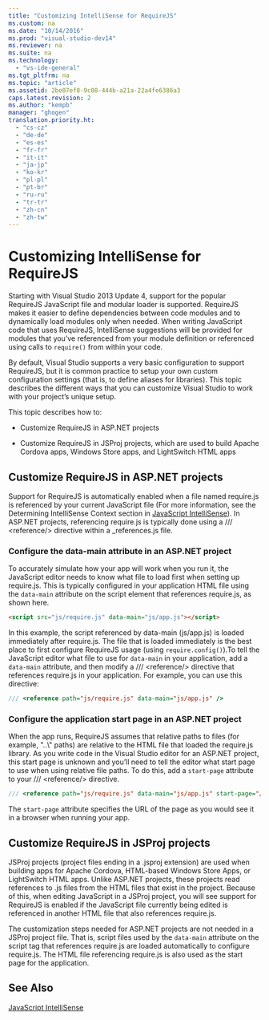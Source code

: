 ```yaml
---
title: "Customizing IntelliSense for RequireJS"
ms.custom: na
ms.date: "10/14/2016"
ms.prod: "visual-studio-dev14"
ms.reviewer: na
ms.suite: na
ms.technology: 
  - "vs-ide-general"
ms.tgt_pltfrm: na
ms.topic: "article"
ms.assetid: 2be07ef8-9c08-444b-a21a-22a4fe6386a3
caps.latest.revision: 2
ms.author: "kempb"
manager: "ghogen"
translation.priority.ht: 
  - "cs-cz"
  - "de-de"
  - "es-es"
  - "fr-fr"
  - "it-it"
  - "ja-jp"
  - "ko-kr"
  - "pl-pl"
  - "pt-br"
  - "ru-ru"
  - "tr-tr"
  - "zh-cn"
  - "zh-tw"
---
```

# Customizing IntelliSense for RequireJS
Starting with Visual Studio 2013 Update 4, support for the popular RequireJS JavaScript file and modular loader is supported. RequireJS makes it easier to define dependencies between code modules and to dynamically load modules only when needed. When writing JavaScript code that uses RequireJS, IntelliSense suggestions will be provided for modules that you’ve referenced from your module definition or referenced using calls to `require()` from within your code.  
  
 By default, Visual Studio supports a very basic configuration to support RequireJS, but it is common practice to setup your own custom configuration settings (that is, to define aliases for libraries). This topic describes the different ways that you can customize Visual Studio to work with your project’s unique setup.  
  
 This topic describes how to:  
  
-   Customize RequireJS in ASP.NET projects  
  
-   Customize RequireJS in JSProj projects, which are used to build Apache Cordova apps, Windows Store apps, and LightSwitch HTML apps  
  
## Customize RequireJS in ASP.NET projects  
 Support for RequireJS is automatically enabled when a file named require.js is referenced by your current JavaScript file (For more information, see the Determining IntelliSense Context section in [JavaScript IntelliSense](../ide/javascript-intellisense.md)). In ASP.NET projects, referencing require.js is typically done using a /// \<reference/> directive within a _references.js file.  
  
### Configure the data-main attribute in an ASP.NET project  
 To accurately simulate how your app will work when you run it, the JavaScript editor needs to know what file to load first when setting up require.js. This is typically configured in your application HTML file using the `data-main` attribute on the script element that references require.js, as shown here.  
  
```html  
<script src="js/require.js" data-main="js/app.js"></script>  
```  
  
 In this example, the script referenced by data-main (js/app.js) is loaded immediately after require.js. The file that is loaded immediately is the best place to first configure RequireJS usage (using `require.config()`).To tell the JavaScript editor what file to use for `data-main` in your application, add a `data-main` attribute, and then modify a /// \<reference/> directive that references require.js in your application. For example, you can use this directive:  
  
```javascript  
/// <reference path="js/require.js" data-main="js/app.js" />  
```  
  
### Configure the application start page in an ASP.NET project  
 When the app runs, RequireJS assumes that relative paths to files (for example, "..\\" paths) are relative to the HTML file that loaded the require.js library. As you write code in the Visual Studio editor for an ASP.NET project, this start page is unknown and you’ll need to tell the editor what start page to use when using relative file paths. To do this, add a `start-page` attribute to your /// \<reference/> directive.  
  
```javascript  
/// <reference path="js/require.js" data-main="js/app.js" start-page="/app/index.html" />  
```  
  
 The `start-page` attribute specifies the URL of the page as you would see it in a browser when running your app.  
  
## Customize RequireJS in JSProj projects  
 JSProj projects (project files ending in a .jsproj extension) are used when building apps for Apache Cordova, HTML-based Windows Store Apps, or LightSwitch HTML apps. Unlike ASP.NET projects, these projects read references to .js files from the HTML files that exist in the project. Because of this, when editing JavaScript in a JSProj project, you will see support for RequireJS is enabled if the JavaScript file currently being edited is referenced in another HTML file that also references require.js.  
  
 The customization steps needed for ASP.NET projects are not needed in a JSProj project file. That is, script files used by the `data-main` attribute on the script tag that references require.js are loaded automatically to configure require.js. The HTML file referencing require.js is also used as the start page for the application.  
  
## See Also  
 [JavaScript IntelliSense](../ide/javascript-intellisense.md)